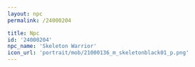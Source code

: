 ```yaml
---
layout: npc
permalink: /24000204

title: Npc
id: '24000204'
npc_name: 'Skeleton Warrior'
icon_url: 'portrait/mob/21000136_m_skeletonblack01_p.png'
---
```

